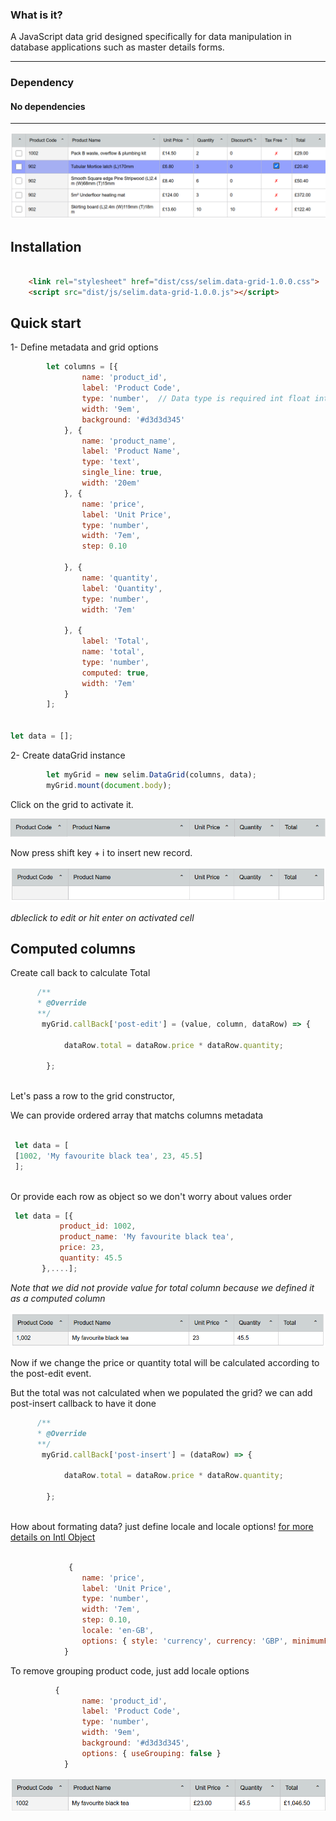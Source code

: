  ### What is it?
 
  A JavaScript data grid designed specifically for data manipulation in database applications such as master details forms.

----
### Dependency
#### No dependencies

***

![Grid](https://github.com/YaserFarghaly/Javascript-Data-Grid/blob/main/other/demo.png "DataGrid attached to document body")


## Installation

```html

    <link rel="stylesheet" href="dist/css/selim.data-grid-1.0.0.css">
    <script src="dist/js/selim.data-grid-1.0.0.js"></script>

```

## Quick start

1- Define metadata and grid options

```javascript
        let columns = [{
                name: 'product_id',     
                label: 'Product Code',  
                type: 'number',  // Data type is required int float integer all are type number
                width: '9em',
                background: '#d3d3d345'
            }, {
                name: 'product_name',
                label: 'Product Name',
                type: 'text',
                single_line: true,
                width: '20em'
            }, {
                name: 'price',
                label: 'Unit Price',
                type: 'number',
                width: '7em',
                step: 0.10

            }, {
                name: 'quantity',
                label: 'Quantity',
                type: 'number',
                width: '7em'

            }, {
                label: 'Total',
                name: 'total',
                type: 'number',
                computed: true,
                width: '7em'
            }
        ];


let data = [];
```


2- Create dataGrid instance

```javascript
        let myGrid = new selim.DataGrid(columns, data);
        myGrid.mount(document.body);
```
Click on the grid to activate it.

![Grid](https://github.com/YaserFarghaly/Javascript-Data-Grid/blob/main/other/grid-1.png "DataGrid attached to document body")

Now press shift key + i to insert new record.

![alt text](https://github.com/YaserFarghaly/Javascript-Data-Grid/blob/main/other/grid-2.png "DataGrid attached to document body")

*dbleclick to edit or hit enter on activated cell*

## Computed columns

Create call back to calculate Total

```javascript
      /**
      * @Override
      **/
       myGrid.callBack['post-edit'] = (value, column, dataRow) => {
       
            dataRow.total = dataRow.price * dataRow.quantity;
            
        };
        
```
Let's pass a row to the grid constructor,

We can provide ordered array that matchs columns metadata

```javascript

 let data = [
 [1002, 'My favourite black tea', 23, 45.5]
 ];
 
 ```
 
 Or
 provide each row as object so we don't worry about values order
 
 ```javascript
  let data = [{
            product_id: 1002,
            product_name: 'My favourite black tea',
            price: 23,
            quantity: 45.5
        },....];
 
 ```
 
 *Note that we did not provide value for total column because we defined it as a computed column*
 
 
 
 
![Grid](https://github.com/YaserFarghaly/Javascript-Data-Grid/blob/main/other/grid-3.png "DataGrid attached to document body")

Now if we change the price or quantity total will be calculated according to the post-edit event.

But the total was not calculated when we populated the grid? we can add post-insert callback to have it done

```javascript
      /**
      * @Override
      **/
       myGrid.callBack['post-insert'] = (dataRow) => {
       
            dataRow.total = dataRow.price * dataRow.quantity;
            
        };
        
```


How about formating data? just define locale and locale options!       [for more details on Intl Object ](https://developer.mozilla.org/en-US/docs/Web/JavaScript/Reference/Global_Objects/Intl "Intl Object")


```javascript

             {
                name: 'price',
                label: 'Unit Price',
                type: 'number',
                width: '7em',
                step: 0.10,
                locale: 'en-GB',
                options: { style: 'currency', currency: 'GBP', minimumFractionDigits: 2 }
            }

```

To remove grouping product code, just add  locale options

     

```javascript
          {
                name: 'product_id',     
                label: 'Product Code',  
                type: 'number',
                width: '9em',
                background: '#d3d3d345',
                options: { useGrouping: false }
            }

```

![Grid](https://github.com/YaserFarghaly/Javascript-Data-Grid/blob/main/other/grid-4.png "DataGrid attached to document body")

